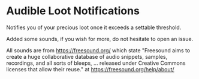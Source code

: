 # Audible Loot Notifications

Notifies you of your precious loot once it exceeds a settable threshold.

Added some sounds, if you wish for more, do not hesitate to open an issue.


All sounds are from https://freesound.org/ which state "Freesound aims to create a huge collaborative database of audio snippets, samples, recordings, and all sorts of bleeps, ... released under Creative Commons licenses that allow their reuse." at https://freesound.org/help/about/
